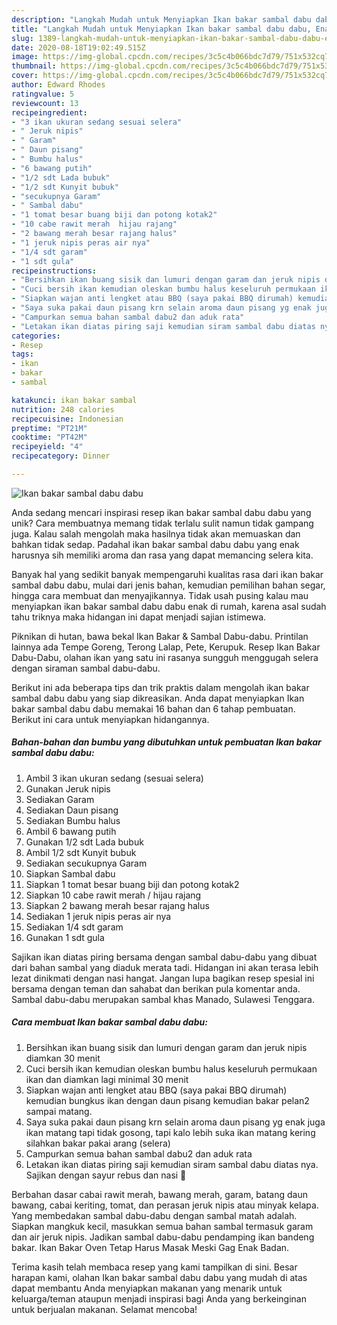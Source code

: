 ```yaml
---
description: "Langkah Mudah untuk Menyiapkan Ikan bakar sambal dabu dabu, Enak"
title: "Langkah Mudah untuk Menyiapkan Ikan bakar sambal dabu dabu, Enak"
slug: 1389-langkah-mudah-untuk-menyiapkan-ikan-bakar-sambal-dabu-dabu-enak
date: 2020-08-18T19:02:49.515Z
image: https://img-global.cpcdn.com/recipes/3c5c4b066bdc7d79/751x532cq70/ikan-bakar-sambal-dabu-dabu-foto-resep-utama.jpg
thumbnail: https://img-global.cpcdn.com/recipes/3c5c4b066bdc7d79/751x532cq70/ikan-bakar-sambal-dabu-dabu-foto-resep-utama.jpg
cover: https://img-global.cpcdn.com/recipes/3c5c4b066bdc7d79/751x532cq70/ikan-bakar-sambal-dabu-dabu-foto-resep-utama.jpg
author: Edward Rhodes
ratingvalue: 5
reviewcount: 13
recipeingredient:
- "3 ikan ukuran sedang sesuai selera"
- " Jeruk nipis"
- " Garam"
- " Daun pisang"
- " Bumbu halus"
- "6 bawang putih"
- "1/2 sdt Lada bubuk"
- "1/2 sdt Kunyit bubuk"
- "secukupnya Garam"
- " Sambal dabu"
- "1 tomat besar buang biji dan potong kotak2"
- "10 cabe rawit merah  hijau rajang"
- "2 bawang merah besar rajang halus"
- "1 jeruk nipis peras air nya"
- "1/4 sdt garam"
- "1 sdt gula"
recipeinstructions:
- "Bersihkan ikan buang sisik dan lumuri dengan garam dan jeruk nipis diamkan 30 menit"
- "Cuci bersih ikan kemudian oleskan bumbu halus keseluruh permukaan ikan dan diamkan lagi minimal 30 menit"
- "Siapkan wajan anti lengket atau BBQ (saya pakai BBQ dirumah) kemudian bungkus ikan dengan daun pisang kemudian bakar pelan2 sampai matang."
- "Saya suka pakai daun pisang krn selain aroma daun pisang yg enak juga ikan matang tapi tidak gosong, tapi kalo lebih suka ikan matang kering silahkan bakar pakai arang (selera)"
- "Campurkan semua bahan sambal dabu2 dan aduk rata"
- "Letakan ikan diatas piring saji kemudian siram sambal dabu diatas nya. Sajikan dengan sayur rebus dan nasi 🤤"
categories:
- Resep
tags:
- ikan
- bakar
- sambal

katakunci: ikan bakar sambal 
nutrition: 248 calories
recipecuisine: Indonesian
preptime: "PT21M"
cooktime: "PT42M"
recipeyield: "4"
recipecategory: Dinner

---
```



![Ikan bakar sambal dabu dabu](https://img-global.cpcdn.com/recipes/3c5c4b066bdc7d79/751x532cq70/ikan-bakar-sambal-dabu-dabu-foto-resep-utama.jpg)

Anda sedang mencari inspirasi resep ikan bakar sambal dabu dabu yang unik? Cara membuatnya memang tidak terlalu sulit namun tidak gampang juga. Kalau salah mengolah maka hasilnya tidak akan memuaskan dan bahkan tidak sedap. Padahal ikan bakar sambal dabu dabu yang enak harusnya sih memiliki aroma dan rasa yang dapat memancing selera kita.

Banyak hal yang sedikit banyak mempengaruhi kualitas rasa dari ikan bakar sambal dabu dabu, mulai dari jenis bahan, kemudian pemilihan bahan segar, hingga cara membuat dan menyajikannya. Tidak usah pusing kalau mau menyiapkan ikan bakar sambal dabu dabu enak di rumah, karena asal sudah tahu triknya maka hidangan ini dapat menjadi sajian istimewa.

Piknikan di hutan, bawa bekal Ikan Bakar &amp; Sambal Dabu-dabu. Printilan lainnya ada Tempe Goreng, Terong Lalap, Pete, Kerupuk. Resep Ikan Bakar Dabu-Dabu, olahan ikan yang satu ini rasanya sungguh menggugah selera dengan siraman sambal dabu-dabu.


Berikut ini ada beberapa tips dan trik praktis dalam mengolah ikan bakar sambal dabu dabu yang siap dikreasikan. Anda dapat menyiapkan Ikan bakar sambal dabu dabu memakai 16 bahan dan 6 tahap pembuatan. Berikut ini cara untuk menyiapkan hidangannya.

<!--inarticleads1-->

##### Bahan-bahan dan bumbu yang dibutuhkan untuk pembuatan Ikan bakar sambal dabu dabu:

1. Ambil 3 ikan ukuran sedang (sesuai selera)
1. Gunakan  Jeruk nipis
1. Sediakan  Garam
1. Sediakan  Daun pisang
1. Sediakan  Bumbu halus
1. Ambil 6 bawang putih
1. Gunakan 1/2 sdt Lada bubuk
1. Ambil 1/2 sdt Kunyit bubuk
1. Sediakan secukupnya Garam
1. Siapkan  Sambal dabu
1. Siapkan 1 tomat besar buang biji dan potong kotak2
1. Siapkan 10 cabe rawit merah / hijau rajang
1. Siapkan 2 bawang merah besar rajang halus
1. Sediakan 1 jeruk nipis peras air nya
1. Sediakan 1/4 sdt garam
1. Gunakan 1 sdt gula


Sajikan ikan diatas piring bersama dengan sambal dabu-dabu yang dibuat dari bahan sambal yang diaduk merata tadi. Hidangan ini akan terasa lebih lezat dinikmati dengan nasi hangat. Jangan lupa bagikan resep spesial ini bersama dengan teman dan sahabat dan berikan pula komentar anda. Sambal dabu-dabu merupakan sambal khas Manado, Sulawesi Tenggara. 

<!--inarticleads2-->

##### Cara membuat Ikan bakar sambal dabu dabu:

1. Bersihkan ikan buang sisik dan lumuri dengan garam dan jeruk nipis diamkan 30 menit
1. Cuci bersih ikan kemudian oleskan bumbu halus keseluruh permukaan ikan dan diamkan lagi minimal 30 menit
1. Siapkan wajan anti lengket atau BBQ (saya pakai BBQ dirumah) kemudian bungkus ikan dengan daun pisang kemudian bakar pelan2 sampai matang.
1. Saya suka pakai daun pisang krn selain aroma daun pisang yg enak juga ikan matang tapi tidak gosong, tapi kalo lebih suka ikan matang kering silahkan bakar pakai arang (selera)
1. Campurkan semua bahan sambal dabu2 dan aduk rata
1. Letakan ikan diatas piring saji kemudian siram sambal dabu diatas nya. Sajikan dengan sayur rebus dan nasi 🤤


Berbahan dasar cabai rawit merah, bawang merah, garam, batang daun bawang, cabai keriting, tomat, dan perasan jeruk nipis atau minyak kelapa. Yang membedakan sambal dabu-dabu dengan sambal matah adalah. Siapkan mangkuk kecil, masukkan semua bahan sambal termasuk garam dan air jeruk nipis. Jadikan sambal dabu-dabu pendamping ikan bandeng bakar. Ikan Bakar Oven Tetap Harus Masak Meski Gag Enak Badan. 

Terima kasih telah membaca resep yang kami tampilkan di sini. Besar harapan kami, olahan Ikan bakar sambal dabu dabu yang mudah di atas dapat membantu Anda menyiapkan makanan yang menarik untuk keluarga/teman ataupun menjadi inspirasi bagi Anda yang berkeinginan untuk berjualan makanan. Selamat mencoba!
